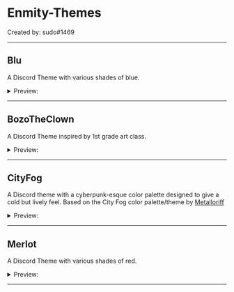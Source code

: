 # Enmity-Themes

Created by: sudo#1469

- - - -

## Blu
A Discord Theme with various shades of blue.

<details>
<summary>Preview: </summary>
![](.assets/images/blu.png?raw=true)
</details>

- - - -

## BozoTheClown
A Discord Theme inspired by 1st grade art class.

<details>
<summary>Preview: </summary>
![](.assets/images/bozotheclown.png?raw=true)
</details>

- - - -

## CityFog
A Discord theme with a cyberpunk-esque color palette designed to give a cold but lively feel.
Based on the City Fog color palette/theme by [Metalloriff](https://metalloriff.github.io/city-fog)

<details>
<summary>Preview: </summary>
![](.assets/images/cityfog.png?raw=true)
</details>

- - - -

## Merlot
A Discord Theme with various shades of red.

<details>
<summary>Preview: </summary>
![](.assets/images/merlot.png?raw=true)
</details>

- - - -
